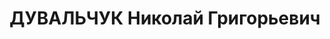 ---
title: ДУВАЛЬЧУК Николай Григорьевич
description: '1891 р. н., с. Синьовицьке, теп. Львівська обл., прож. м. Алма-Ати,
  Казахстан, українець, із селян, освіта вища, науковий співробітник краєзнавчого
  музею, член ВКП(б), одруж.

  Арешт. 20.07.1937 р. Звинувач. за ст. 20, 54-8, 11 КК УРСР. За вироком Вреховного
  суду СРСР 26.12.1937 р. засудж. на 10 р. ВТТ. Вдруге арешт. 01.03.1950. Звин за
  ст. 20, 54-8, 11 КК УРСР. За постановою ОН МДБ СРСР засланий в Красноярський край.

  Реабіл. 20.10.1956.'
---
